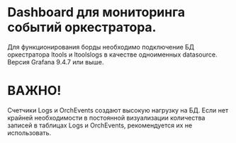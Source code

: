 # Dashboard для мониторинга событий оркестратора.
Для функционирования борды необходимо подключение БД оркестратора ltools и ltoolslogs в качестве одноименных datasource.
Версия Grafana 9.4.7 или выше.

# ВАЖНО!
Счетчики Logs и OrchEvents создают высокую нагрузку на БД. Если нет крайней необходимости в постоянной визуализации количества записей в таблицах Logs и OrchEvents, рекомендуется их не использовать.
